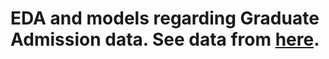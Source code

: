 # EDA and models regarding Graduate Admission data. See data from [here](https://www.kaggle.com/datasets/mohansacharya/graduate-admissions).
